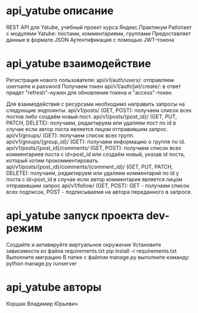 # api_yatube описание

REST API для Yatube, учебный проект курса Яндекс.Практикум
Работает с модулями Yatube: постами, комментариями, группами
Предоставляет данные в формате JSON
Аутентификация с помощью JWT-токена

# api_yatube взаимодействие
Регистрация нового пользователя:
api/v1/auth/users/: отправляем username и password 
Получаем токен
api/v1/auth/jwt/create/: в ответ придет "refresh"-нужен для обновления токена и "access"-токен.

Для взаимодействия с ресурсами необходимо направить запросы на следующие эндпоинты:
api/v1/posts/ (GET, POST): получаем список всех постов либо создаём новый пост.
api/v1/posts/{post_id}/ (GET, PUT, PATCH, DELETE): получаем, редактируем или удаляем пост по id в случае если автор поста является лицом отправившим запрос.
api/v1/groups/ (GET): получаем список всех групп.
api/v1/groups/{group_id}/ (GET): получаем информацию о группе по id.
api/v1/posts/{post_id}/comments/ (GET, POST): получаем список всех комментариев поста с id=post_id или создаём новый, указав id поста, который хотим прокомментировать.
api/v1/posts/{post_id}/comments/{comment_id}/ (GET, PUT, PATCH, DELETE): получаем, редактируем или удаляем комментарий по id у поста с id=post_id в случае если автор комментария является лицом отправившим запрос
api/v1/follow/ (GET, POST): GET - получаем список всех подписок, POST - подписываемя на автора переданного в запросе.

# api_yatube запуск проекта dev-режим

Создайте и активируйте виртуальное окружение
Установите зависимости из файла requirements.txt
pip install -r requirements.txt
Выполните миграцию
В папке с файлом manage.py выполните команду:
python manage.py runserver



# api_yatube авторы
Коршак Владимир Юрьевич

